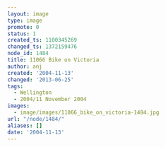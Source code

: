 ```yaml
---
layout: image
type: image
promote: 0
status: 1
created_ts: 1100345269
changed_ts: 1372159476
node_id: 1484
title: 11066 Bike on Victoria
author: anj
created: '2004-11-13'
changed: '2013-06-25'
tags:
  - Wellington
  - 2004/11 November 2004
images:
  - image/images/11066_bike_on_victoria-1484.jpg
url: "/node/1484/"
aliases: []
date: '2004-11-13'
---
```


